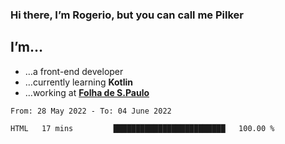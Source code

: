 ### Hi there, I’m Rogerio, but you can call me Pilker

## I’m…
- …a front-end developer
- …currently learning **Kotlin**
- …working at [**Folha de S.Paulo**](https://www.folha.com.br/)

<!--START_SECTION:waka-->

```text
From: 28 May 2022 - To: 04 June 2022

HTML   17 mins         █████████████████████████   100.00 %
```

<!--END_SECTION:waka-->
